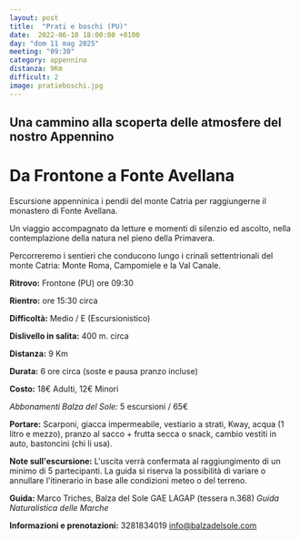 ```yaml
---
layout: post
title:  "Prati e boschi (PU)"
date:  2022-06-10 18:00:00 +0100
day: "dom 11 mag 2025"
meeting: "09:30"
category: appennino 
distanza: 9Km
difficult: 2
image: pratieboschi.jpg
---
```


## Una cammino alla scoperta delle atmosfere del nostro Appennino

# Da Frontone a Fonte Avellana

Escursione appenninica i pendii del monte Catria per raggiungerne il monastero di Fonte Avellana.

Un viaggio accompagnato da letture e momenti di silenzio ed ascolto, nella contemplazione della natura nel pieno della Primavera.

Percorreremo i sentieri che conducono lungo i crinali settentrionali del monte Catria: Monte Roma, Campomiele e la Val Canale.


**Ritrovo:** Frontone (PU) ore 09:30

**Rientro:** ore 15:30 circa 

**Difficoltà:** Medio / E (Escursionistico)

**Dislivello in salita:**  400 m. circa

**Distanza:** 9 Km

**Durata:** 6 ore circa (soste e pausa pranzo incluse)

**Costo:** 18€ Adulti, 12€ Minori

*Abbonamenti Balza del Sole:* 5 escursioni / 65€

**Portare:** Scarponi, giacca impermeabile, vestiario a strati, Kway, acqua (1 litro e mezzo), pranzo al sacco + frutta secca o snack, cambio vestiti in auto, bastoncini (chi li usa). 

**Note sull'escursione:** L'uscita verrà confermata al raggiungimento di un minimo di 5 partecipanti. La guida si riserva la possibilità di variare o annullare l'itinerario in base alle condizioni meteo o del terreno.


**Guida:** Marco Triches, Balza del Sole GAE LAGAP (tessera n.368)
*Guida Naturalistica delle Marche*

**Informazioni e prenotazioni:** 3281834019 info@balzadelsole.com
